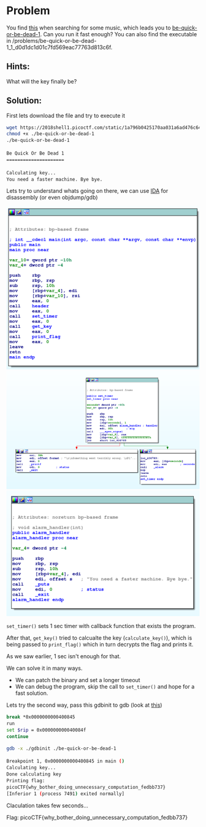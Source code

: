 # Problem
You find [this](https://www.youtube.com/watch?v=CTt1vk9nM9c) when searching for some music, which leads you to [be-quick-or-be-dead-1](https://2018shell1.picoctf.com/static/1a796b0425170aa031a6ad476c64bf75/be-quick-or-be-dead-1). Can you run it fast enough? You can also find the executable in /problems/be-quick-or-be-dead-1_1_d0d1dc1d01c7fd569eac77763d813c6f.

## Hints:
What will the key finally be?

## Solution:

First lets download the file and try to execute it
```bash
wget https://2018shell1.picoctf.com/static/1a796b0425170aa031a6ad476c64bf75/be-quick-or-be-dead-1
chmod +x ./be-quick-or-be-dead-1
./be-quick-or-be-dead-1

Be Quick Or Be Dead 1
=====================

Calculating key...
You need a faster machine. Bye bye.
```

Lets try to understand whats going on there, we can use [IDA](https://www.hex-rays.com/products/ida/) for disassembly (or even objdump/gdb)

![screenshot 1](./screenshot-1.png)
![screenshot 2](./screenshot-2.png)
![screenshot 3](./screenshot-3.png)

```set_timer()``` sets 1 sec timer with callback function that exists the program.

After that, ```get_key()``` tried to calcualte the key (```calculate_key()```), which is being passed to ```print_flag()``` which in turn decrypts the flag and prints it.

As we saw earlier, 1 sec isn't enough for that.

We can solve it in many ways.
* We can patch the binary and set a longer timeout
* We can debug the program, skip the call to ```set_timer()``` and hope for a fast solution.

Lets try the second way, pass this gdbinit to gdb (look at [this](https://sourceware.org/gdb/onlinedocs/gdb/Init-File-in-the-Current-Directory.html))
```bash
break *0x0000000000400845
run
set $rip = 0x000000000040084f
continue
```

```bash
gdb -x ./gdbinit ./be-quick-or-be-dead-1

Breakpoint 1, 0x0000000000400845 in main ()
Calculating key...
Done calculating key
Printing flag:
picoCTF{why_bother_doing_unnecessary_computation_fedbb737}
[Inferior 1 (process 7491) exited normally]
```

Claculation takes few seconds...

Flag: picoCTF{why_bother_doing_unnecessary_computation_fedbb737}
